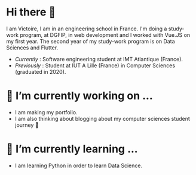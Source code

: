 # Hi there 👋

I am Victoire, I am in an engineering school in France. I'm doing a study-work program, at DGFIP, in web development and I worked with Vue.JS on my first year.
The second year of my study-work program is on Data Sciences and Flutter.

* *Currently* : Software engineering student at IMT Atlantique (France).
* *Previously* : Student at IUT A Lille (France) in Computer Sciences (graduated in 2020).

# 🔭 I’m currently working on ...

* I am making my portfolio.
* I am also thinking about blogging about my computer sciences student journey 🤔

# 🌱 I’m currently learning ...

* I am learning Python in order to learn Data Science.

<!--
**Vic5995/Vic5995** is a ✨ _special_ ✨ repository because its `README.md` (this file) appears on your GitHub profile.

Here are some ideas to get you started:

- 🔭 I’m currently working on ...
- 🌱 I’m currently learning ...
- 👯 I’m looking to collaborate on ...
- 🤔 I’m looking for help with ...
- 💬 Ask me about ...
- 📫 How to reach me: ...
- 😄 Pronouns: ...
- ⚡ Fun fact: ...
-->
